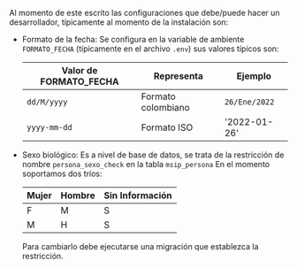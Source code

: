 
Al momento de este escrito las configuraciones que debe/puede 
hacer un desarrollador, típicamente al momento de la instalación son:


* Formato de la fecha: Se configura en la variable de ambiente 
  `FORMATO_FECHA` (típicamente en el archivo `.env`) sus valores típicos
  son:

  | Valor de FORMATO_FECHA | Representa | Ejemplo |
  |---|---|---|
  | `dd/M/yyyy`  | Formato colombiano | `26/Ene/2022` | 
  | `yyyy-mm-dd` | Formato ISO | '2022-01-26' | 

* Sexo biológico: Es a nivel de base de datos, se trata de la restricción de 
  nombre `persona_sexo_check` en la tabla `msip_persona`
  En el momento soportamos dos tríos:

  | Mujer | Hombre | Sin Información |
  |---|---|---|
  | F | M | S |
  | M | H | S |
  
  Para cambiarlo debe ejecutarse una migración que establezca la
  restricción.


